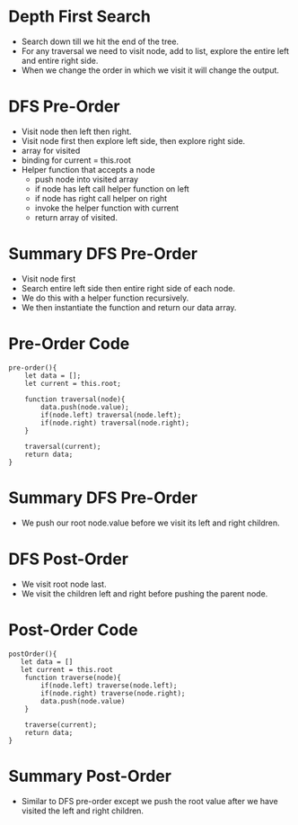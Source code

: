 # Depth First Search
- Search down till we hit the end of the tree.
- For any traversal we need to visit node, add to list, explore the entire left and entire right side.
- When we change the order in which we visit it will change the output. 

# DFS Pre-Order
- Visit node then left then right.
- Visit node first then explore left side, then explore right side.
- array for visited
- binding for current = this.root
- Helper function that accepts a node
    - push node into visited array
    - if node has left call helper function on left
    - if node has right call helper on right
    - invoke the helper function with current
    - return array of visited.

# Summary DFS Pre-Order
- Visit node first
- Search entire left side then entire right side of each node.
- We do this with a helper function recursively.
- We then instantiate the function and return our data array.

# Pre-Order Code
```
pre-order(){
    let data = [];
    let current = this.root;

    function traversal(node){
        data.push(node.value);
        if(node.left) traversal(node.left);
        if(node.right) traversal(node.right);
    }

    traversal(current);
    return data;
}
```

# Summary DFS Pre-Order
- We push our root node.value before we visit its left and right children.

# DFS Post-Order
- We visit root node last.
- We visit the children left and right before pushing the parent node.

# Post-Order Code
```
postOrder(){
   let data = []
   let current = this.root
    function traverse(node){
        if(node.left) traverse(node.left);
        if(node.right) traverse(node.right);
        data.push(node.value)
    }

    traverse(current);
    return data;
}
```

# Summary Post-Order
- Similar to DFS pre-order except we push the root value after we have visited the left and right children.